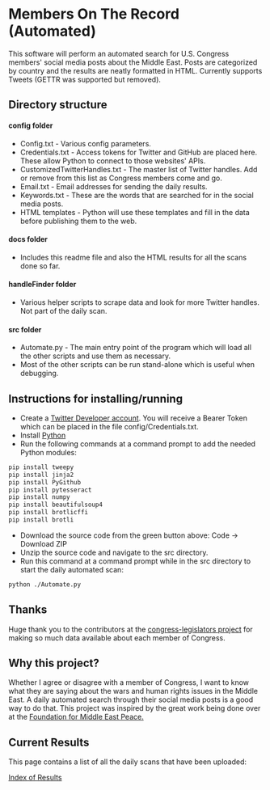 # Members On The Record (Automated)
This software will perform an automated search for U.S. Congress members' social media posts about the Middle East. Posts are categorized by country and the results are neatly formatted in HTML. Currently supports Tweets (GETTR was supported but removed).

## Directory structure
#### config folder
* Config.txt - Various config parameters.
* Credentials.txt - Access tokens for Twitter and GitHub are placed here. These allow Python to connect to those websites' APIs.
* CustomizedTwitterHandles.txt - The master list of Twitter handles. Add or remove from this list as Congress members come and go.
* Email.txt - Email addresses for sending the daily results.
* Keywords.txt - These are the words that are searched for in the social media posts.
* HTML templates - Python will use these templates and fill in the data before publishing them to the web.
#### docs folder
* Includes this readme file and also the HTML results for all the scans done so far.
#### handleFinder folder
* Various helper scripts to scrape data and look for more Twitter handles. Not part of the daily scan.
#### src folder
* Automate.py - The main entry point of the program which will load all the other scripts and use them as necessary.
* Most of the other scripts can be run stand-alone which is useful when debugging.

## Instructions for installing/running
* Create a [Twitter Developer account](https://developer.twitter.com/en/apply-for-access). You will receive a Bearer Token which can be placed in the file config/Credentials.txt.
* Install [Python](https://www.python.org/downloads/)
* Run the following commands at a command prompt to add the needed Python modules:
```bash
pip install tweepy
pip install jinja2
pip install PyGithub
pip install pytesseract
pip install numpy
pip install beautifulsoup4
pip install brotlicffi
pip install brotli
```
* Download the source code from the green button above: Code -> Download ZIP
* Unzip the source code and navigate to the src directory.
* Run this command at a command prompt while in the src directory to start the daily automated scan:
```bash
python ./Automate.py
```

## Thanks
Huge thank you to the contributors at the [congress-legislators project](https://github.com/unitedstates/congress-legislators) for making so much data available about each member of Congress.

## Why this project?
Whether I agree or disagree with a member of Congress, I want to know what they are saying about the wars and human rights issues in the Middle East. A daily automated search through their social media posts is a good way to do that. This project was inspired by the great work being done over at the [Foundation for Middle East Peace.](https://fmep.org/resources/?rsearch=&rcat%5B%5D=345)

## Current Results
This page contains a list of all the daily scans that have been uploaded:

[Index of Results](https://justiceproject.github.io/Members-On-The-Record/index-of-results.html)
